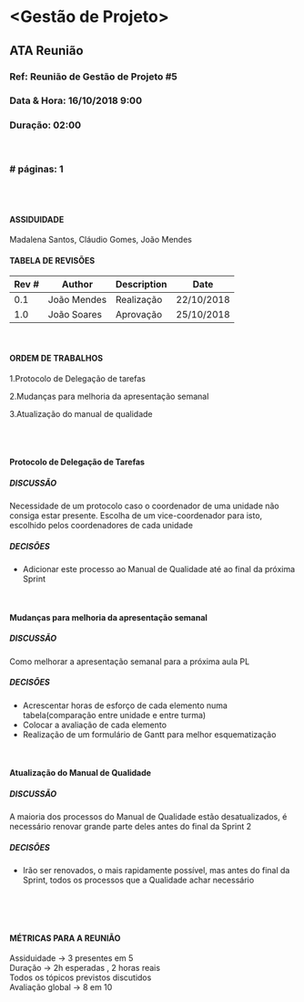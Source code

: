 # <Gestão de Projeto>

## ATA Reunião

### Ref: Reunião de Gestão de Projeto #5

### Data & Hora: 16/10/2018 9:00

### Duração: 02:00

 <br/>

### # páginas: 1

<br/>
<br/>

#### ASSIDUIDADE

Madalena Santos, Cláudio Gomes, João Mendes


#### TABELA DE REVISÕES

Rev # | Author | Description | Date
--- | --- | --- | ---
0.1 | João Mendes | Realização | 22/10/2018
1.0 | João Soares | Aprovação | 25/10/2018

<br/>

#### ORDEM DE TRABALHOS

1.Protocolo de Delegação de tarefas

2.Mudanças para melhoria da apresentação semanal

3.Atualização do manual de qualidade

<br/>
<br/>


#### Protocolo de Delegação de Tarefas
##### DISCUSSÃO
Necessidade de um protocolo caso o coordenador de uma unidade não consiga estar presente.
Escolha de um vice-coordenador para isto, escolhido pelos coordenadores de cada unidade

##### DECISÕES
* Adicionar este processo ao Manual de Qualidade até ao final da próxima Sprint
<br/>


#### Mudanças para melhoria da apresentação semanal
##### DISCUSSÃO
Como melhorar a apresentação semanal para a próxima aula PL
##### DECISÕES
* Acrescentar horas de esforço de cada elemento numa tabela(comparação entre unidade e entre turma)
* Colocar a avaliação de cada elemento
* Realização de um formulário de Gantt para melhor esquematização

<br/>

#### Atualização do Manual de Qualidade
##### DISCUSSÃO
A maioria dos processos do Manual de Qualidade estão desatualizados, é necessário renovar grande parte deles antes do final da Sprint 2

##### DECISÕES
* Irão ser renovados, o mais rapidamente possível, mas antes do final da Sprint, todos os processos que a Qualidade achar necessário

<br/>

<br/>
<br/>

#### MÉTRICAS PARA A REUNIÃO
Assiduidade -> 3 presentes em 5<br/>
Duração -> 2h esperadas , 2 horas reais<br/>
Todos os tópicos previstos discutidos<br/>
Avaliação global -> 8 em 10<br/>
